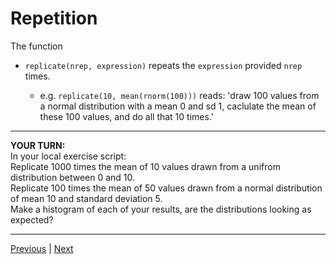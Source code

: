 # Repetition

The function  
* `replicate(nrep, expression)` repeats the `expression` provided `nrep` times.

  * e.g. `replicate(10, mean(rnorm(100)))` reads: 'draw 100 values from a normal distribution with a mean 0 and sd 1, caclulate the mean of these 100 values, and do all that 10 times.'
  
***

**YOUR TURN:**  
In your local exercise script:  
Replicate 1000 times the mean of 10 values drawn from a unifrom distribution between 0 and 10.  
Replicate 100 times the mean of 50 values drawn from a normal distribution of mean 10 and standard deviation 5.  
Make a histogram of each of your results, are the distributions looking as expected?  

***

[Previous](./random-numbers-generators.md) | [Next](./seed.md)  
